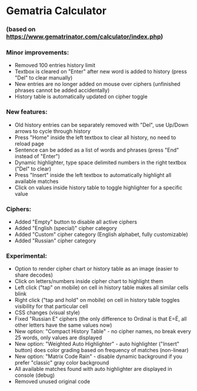 # Gematria Calculator
### (based on https://www.gematrinator.com/calculator/index.php)

### Minor improvements:
- Removed 100 entries history limit
- Textbox is cleared on "Enter" after new word is added to history (press "Del" to clear manually)
- New entries are no longer added on mouse over ciphers (unfinished phrases cannot be added accidentally)
- History table is automatically updated on cipher toggle

### New features:
- Old history entries can be separately removed with "Del", use Up/Down arrows to cycle through history
- Press "Home" inside the left textbox to clear all history, no need to reload page
- Sentence can be added as a list of words and phrases (press "End" instead of "Enter")
- Dynamic highlighter, type space delimited numbers in the right textbox ("Del" to clear)
- Press "Insert" inside the left textbox to automatically highlight all available matches
- Click on values inside history table to toggle highlighter for a specific value

### Ciphers:
- Added "Empty" button to disable all active ciphers
- Added "English (special)" cipher category
- Added "Custom" cipher category (English alphabet, fully customizable)
- Added "Russian" cipher category

### Experimental:
- Option to render cipher chart or history table as an image (easier to share decodes)
- Click on letters/numbers inside cipher chart to highlight them
- Left click ("tap" on mobile) on cell in history table makes all similar cells blink
- Right click ("tap and hold" on mobile) on cell in history table toggles visibility for that particular cell
- CSS changes (visual style)
- Fixed "Russian E" ciphers (the only difference to Ordinal is that Е=Ё, all other letters have the same values now)
- New option: "Compact History Table" - no cipher names, no break every 25 words, only values are displayed
- New option: "Weighted Auto Highlighter" - auto highlighter ("Insert" button) does color grading based on frequency of matches (non-linear)
- New option: "Matrix Code Rain" - disable dynamic background if you prefer "classic" gray color background
- All available matches found with auto highlighter are displayed in console (debug)
- Removed unused original code
